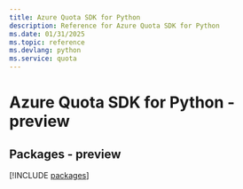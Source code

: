 ```yaml
---
title: Azure Quota SDK for Python
description: Reference for Azure Quota SDK for Python
ms.date: 01/31/2025
ms.topic: reference
ms.devlang: python
ms.service: quota
---
```

# Azure Quota SDK for Python - preview
## Packages - preview
[!INCLUDE [packages](quota-index.md)]